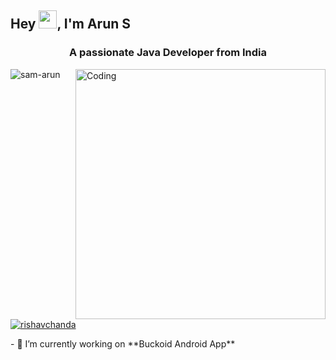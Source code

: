 ## Hey <img src="https://github.com/TheDudeThatCode/TheDudeThatCode/blob/master/Assets/Hi.gif" width="29">, I'm Arun S
<h3 align="center">A passionate Java Developer from India</h3>
<img align="right" alt="Coding" width="400" src="https://cdn.dribbble.com/users/1162077/screenshots/3848914/programmer.gif">
<p align="left"> <img src="https://komarev.com/ghpvc/?username=sam-arun&label=Profile%20views&color=0e75b6&style=flat" alt="sam-arun" /> </p>
<p align="left"> <a href="https://twitter.com/" target="blank"><img src="https://img.shields.io/twitter/follow/?logo=twitter&style=for-the-badge" alt="" /></a> </p>
<p align="left"> <a href="https://twitter.com/arun_mclaren" target="blank"><img src="https://img.shields.io/twitter/follow/rishavchanda?logo=twitter&style=for-the-badge" alt="rishavchanda" /></a> </p>
- 🔭 I’m currently working on **Buckoid Android App**
